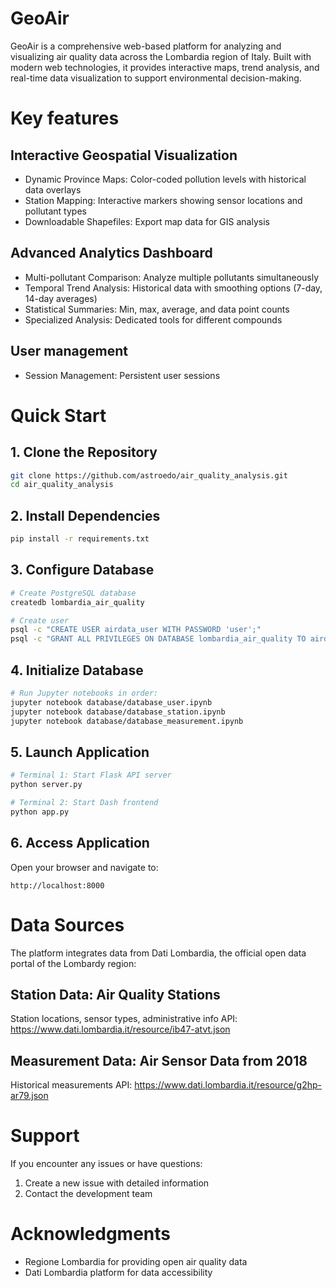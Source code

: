 # GeoAir 

GeoAir is a comprehensive web-based platform for analyzing and visualizing air quality data across the Lombardia region of Italy. Built with modern web technologies, it provides interactive maps, trend analysis, and real-time data visualization to support environmental decision-making.

# Key features 
## Interactive Geospatial Visualization
* Dynamic Province Maps: Color-coded pollution levels with historical data overlays
* Station Mapping: Interactive markers showing sensor locations and pollutant types
* Downloadable Shapefiles: Export map data for GIS analysis

## Advanced Analytics Dashboard
* Multi-pollutant Comparison: Analyze multiple pollutants simultaneously
* Temporal Trend Analysis: Historical data with smoothing options (7-day, 14-day averages)
* Statistical Summaries: Min, max, average, and data point counts
* Specialized Analysis: Dedicated tools for different compounds

## User management
* Session Management: Persistent user sessions

# Quick Start

## 1. Clone the Repository
```bash
git clone https://github.com/astroedo/air_quality_analysis.git
cd air_quality_analysis
```
## 2. Install Dependencies
```bash
pip install -r requirements.txt
```

## 3. Configure Database
```bash
# Create PostgreSQL database
createdb lombardia_air_quality

# Create user
psql -c "CREATE USER airdata_user WITH PASSWORD 'user';"
psql -c "GRANT ALL PRIVILEGES ON DATABASE lombardia_air_quality TO airdata_user;"
```

## 4. Initialize Database
```bash
# Run Jupyter notebooks in order:
jupyter notebook database/database_user.ipynb
jupyter notebook database/database_station.ipynb
jupyter notebook database/database_measurement.ipynb
```

## 5. Launch Application
```bash
# Terminal 1: Start Flask API server
python server.py

# Terminal 2: Start Dash frontend  
python app.py
```

## 6. Access Application
Open your browser and navigate to:
```
http://localhost:8000
```
# Data Sources 
The platform integrates data from Dati Lombardia, the official open data portal of the Lombardy region:

## Station Data: Air Quality Stations

Station locations, sensor types, administrative info
API: https://www.dati.lombardia.it/resource/ib47-atvt.json


## Measurement Data: Air Sensor Data from 2018

Historical measurements
API: https://www.dati.lombardia.it/resource/g2hp-ar79.json


# Support
If you encounter any issues or have questions:

1. Create a new issue with detailed information
2. Contact the development team

# Acknowledgments

* Regione Lombardia for providing open air quality data
* Dati Lombardia platform for data accessibility

